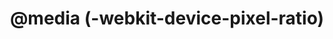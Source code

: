 ---
title: "@media (-webkit-device-pixel-ratio)"
description: ""
category: css
keywords: "media queries, query"
last_test_date: "2019-08-20"
test_url: "/tests/css-media.html"
test_results_url: "https://app.emailonacid.com/app/acidtest/hMLCNCSKZYHkLgLOpIWltlnYjtagbNsrwzMxalc2VbghN/list"
stats: {
    apple-mail: {
        macos: {
            "10.3":"y"
        },
        ios: {
            "10.3":"y",
            "12.2":"y"
        }
    },
    gmail: {
        desktop-webmail: {
            "2019-08":"n"
        },
        ios: {
            "2019-08":"n"
        },
        android: {
            "2019-08":"n"
        },
        mobile-webmail: {
            "2020-02":"n"
        }
    },
    orange: {
        desktop-webmail: {
            "2019-08":"y #1",
            "2021-03":"y"
        },
        ios: {
            "2019-08":"y"
        },
        android: {
            "2019-08":"y"
        }
    },
    outlook: {
        windows: {
            "2003":"n",
            "2007":"n",
            "2010":"n",
            "2013":"n",
            "2016":"n",
            "2019":"n"
        },
        windows-10-mail: {
            "2020-01":"n"
        },
        macos: {
            "2011":"y",
            "2016":"y"
        },
        outlook-com: {
            "2019-08":"y"
        },
        ios: {
            "2019-08":"y"
        },
        android: {
            "2019-08":"y"
        }
    },
    samsung-email: {
        android: {
            "5.0.10.2": "y",
            "6.0":"y"
        }
    },
    sfr: {
        desktop-webmail: {
            "2019-08":"y"
        },
        ios: {
            "2019-08":"n"
        },
        android: {
            "2019-08":"n"
        }
    },
    thunderbird: {
        macos: {
            "60.3":"n",
            "78.5":"n"
        }
    },
    yahoo: {
        desktop-webmail: {
            "2019-08":"n"
        },
        ios: {
            "2019-08":"n"
        },
        android: {
            "2019-08":"n"
        }
    },
    aol: {
        desktop-webmail: {
            "2019-02":"n"
        },
        ios: {
            "2019-02":"n"
        },
        android: {
            "2019-02":"n"
        }
    },
    protonmail: {
        desktop-webmail: {
            "2020-03":"n"
        },
        ios: {
            "2020-03":"n"
        },
        android: {
            "2020-03":"y"
        }
    },
    hey: {
        desktop-webmail: {
            "2020-06":"y"
        }
    },
    mail-ru: {
        desktop-webmail: {
            "2020-10":"n"
        }
    },
    fastmail: {
        desktop-webmail: {
            "2021-07": "y"
        }
    }
}
notes_by_num: {
    "1": "Buggy. The first rule inside a media query is not prefixed."
}
links: {
    "Can I use: Media Queries: Resolution Feature":"https://www.caniuse.com/#feat=css-media-resolution",
    "MDN: -webkit-device-pixel-ratio":"https://developer.mozilla.org/en-US/docs/Web/CSS/@media/-webkit-device-pixel-ratio"
}
---
